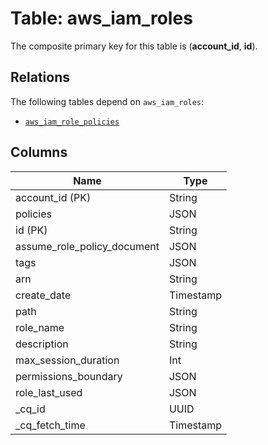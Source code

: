 # Table: aws_iam_roles


The composite primary key for this table is (**account_id**, **id**).

## Relations
The following tables depend on `aws_iam_roles`:
  - [`aws_iam_role_policies`](aws_iam_role_policies.md)

## Columns
| Name          | Type          |
| ------------- | ------------- |
|account_id (PK)|String|
|policies|JSON|
|id (PK)|String|
|assume_role_policy_document|JSON|
|tags|JSON|
|arn|String|
|create_date|Timestamp|
|path|String|
|role_name|String|
|description|String|
|max_session_duration|Int|
|permissions_boundary|JSON|
|role_last_used|JSON|
|_cq_id|UUID|
|_cq_fetch_time|Timestamp|